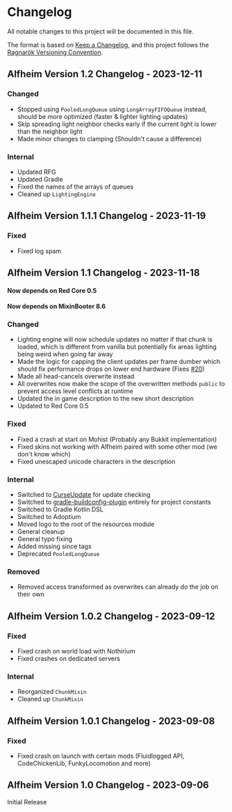 # Changelog

All notable changes to this project will be documented in this file.

The format is based on [Keep a Changelog](https://keepachangelog.com/en/1.0.0/), and this project follows the [Ragnarök Versioning Convention](https://shor.cz/ragnarok_versioning_convention).

## Alfheim Version 1.2 Changelog - 2023-12-11

### Changed

- Stopped using `PooledLongQueue` using `LongArrayFIFOQueue` instead, should be more optimized (faster & lighter lighting updates)
- Skip spreading light neighbor checks early if the current light is lower than the neighbor light
- Made minor changes to clamping (Shouldn't cause a difference)

### Internal

- Updated RFG
- Updated Gradle
- Fixed the names of the arrays of queues
- Cleaned up `LightingEngine`

## Alfheim Version 1.1.1 Changelog - 2023-11-19

### Fixed

- Fixed log spam

## Alfheim Version 1.1 Changelog - 2023-11-18

#### Now depends on Red Core 0.5
#### Now depends on MixinBooter 8.6

### Changed

- Lighting engine will now schedule updates no matter if that chunk is loaded, which is different from vanilla but potentially fix areas lighting being weird when going far away
- Made the logic for capping the client updates per frame dumber which should fix performance drops on lower end hardware (Fixes [#20](https://github.com/Red-Studio-Ragnarok/Alfheim/issues/20))
- Made all head-cancels overwrite instead
- All overwrites now make the scope of the overwritten methods `public` to prevent access level conflicts at runtime
- Updated the in game description to the new short description
- Updated to Red Core 0.5

### Fixed

- Fixed a crash at start on Mohist (Probably any Bukkit implementation)
- Fixed skins not working with Alfheim paired with some other mod (we don't know which)
- Fixed unescaped unicode characters in the description

### Internal

- Switched to [CurseUpdate](https://forge.curseupdate.com/) for update checking
- Switched to [gradle-buildconfig-plugin](https://github.com/gmazzo/gradle-buildconfig-plugin) entirely for project constants
- Switched to Gradle Kotlin DSL
- Switched to Adoptium
- Moved logo to the root of the resources module
- General cleanup
- General typo fixing
- Added missing since tags
- Deprecated `PooledLongQueue`

### Removed

- Removed access transformed as overwrites can already do the job on their own

## Alfheim Version 1.0.2 Changelog - 2023-09-12

### Fixed

- Fixed crash on world load with Nothirium
- Fixed crashes on dedicated servers

### Internal

- Reorganized `ChunkMixin`
- Cleaned up `ChunkMixin`

## Alfheim Version 1.0.1 Changelog - 2023-09-08

### Fixed

- Fixed crash on launch with certain mods (Fluidlogged API, CodeChickenLib, FunkyLocomotion and more)

## Alfheim Version 1.0 Changelog - 2023-09-06

Initial Release
